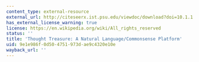```yaml
---
content_type: external-resource
external_url: http://citeseerx.ist.psu.edu/viewdoc/download?doi=10.1.1.35.9720&rep=rep1&type=pdf
has_external_license_warning: true
license: https://en.wikipedia.org/wiki/All_rights_reserved
status: ''
title: 'Thought Treasure: A Natural Language/Commonsense Platform'
uid: 9e1e986f-0d50-4751-973d-ae9c4320e10e
wayback_url: ''
---
```

